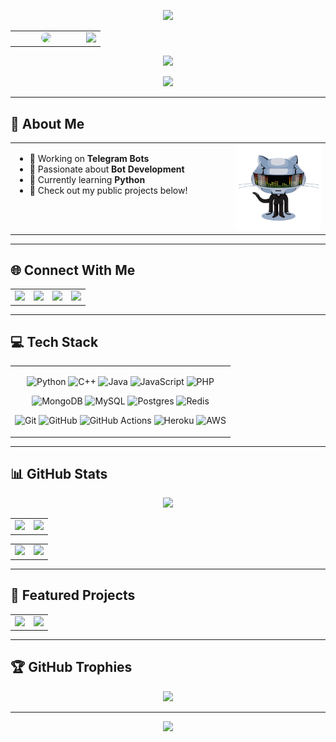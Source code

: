 <!-- ✨ Animated Header (Top) -->
<p align="center">
  <img src="https://user-images.githubusercontent.com/73097560/115834477-dbab4500-a447-11eb-908a-139a6edaec5c.gif" />
</p>


<!-- 👤 Avatar + Typing Banner -->
<div align="center">
  <table>
    <tr>
      <td width="100px" align="center">
        <img src="https://files.catbox.moe/r2ga8f.jpg" width="90px" style="border-radius: 50%;" />
      </td>
      <td>
        <img src="https://readme-typing-svg.herokuapp.com?color=00BFFF&width=600&lines=🦋+💗+WELCOME+TO+MY+GITHUB;🖤+THIS+IS+RAJNISH+MISHRA+🥀;💓+THANK+YOU+FOR+VISITING+MY+PROFILE+🌲+❗️" />
      </td>
    </tr>
  </table>
</div>

<!-- ✨ Animated Header (Bottom) -->
<p align="center">
  <img src="https://user-images.githubusercontent.com/73097560/115834477-dbab4500-a447-11eb-908a-139a6edaec5c.gif" />
</p>

<!-- 👁 Visitor Counter -->
<p align="center">
  <img src="https://komarev.com/ghpvc/?username=CertifiedCoders&style=flat-square" />
</p>

---

## 📌 About Me

<table>
<tr>
  <td width="70%" style="padding-right: 30px; vertical-align: top;">
    <ul>
      <li>🔭 Working on <strong>Telegram Bots</strong></li>
      <li>💬 Passionate about <strong>Bot Development</strong></li>
      <li>🌱 Currently learning <strong>Python</strong></li>
      <li>👀 Check out my public projects below!</li>
    </ul>
  </td>
  <td width="30%" align="center">
    <img src="https://github.com/CertifiedCoders/CertifiedCoders/blob/main/Robo.webp" width="170" alt="Robo" />
  </td>
</tr>
</table>

---

## 🌐 Connect With Me

<table>
<tr>
<td>
  <a href="https://instagram.com/rajnishthegreat">
    <img src="https://img.shields.io/badge/Instagram-E4405F?style=for-the-badge&logo=instagram&logoColor=white" />
  </a>
</td>
<td>
  <a href="https://t.me/JARVIS_V2">
    <img src="https://img.shields.io/badge/Telegram-2CA5E0?style=for-the-badge&logo=telegram&logoColor=white" />
  </a>
</td>
<td>
  <a href="mailto:rajnishmishraaa1@gmail.com">
    <img src="https://img.shields.io/badge/Gmail-D14836?style=for-the-badge&logo=gmail&logoColor=white" />
  </a>
</td>
<td>
  <a href="https://youtube.com/@rajnisha3">
    <img src="https://img.shields.io/badge/YouTube-DD0000?style=for-the-badge&logo=youtube&logoColor=white" />
  </a>
</td>
</tr>
</table>

---

## 💻 Tech Stack

<table>
<tr><td align="center">
  
![Python](https://img.shields.io/badge/python-3670A0?style=for-the-badge&logo=python&logoColor=ffdd54) 
![C++](https://img.shields.io/badge/c++-%2300599C.svg?style=for-the-badge&logo=c%2B%2B&logoColor=white)
![Java](https://img.shields.io/badge/java-%23ED8B00.svg?style=for-the-badge&logo=openjdk&logoColor=white)
![JavaScript](https://img.shields.io/badge/javascript-%23323330.svg?style=for-the-badge&logo=javascript&logoColor=%23F7DF1E)
![PHP](https://img.shields.io/badge/php-%23777BB4.svg?style=for-the-badge&logo=php&logoColor=white)

![MongoDB](https://img.shields.io/badge/MongoDB-%234ea94b.svg?style=for-the-badge&logo=mongodb&logoColor=white)
![MySQL](https://img.shields.io/badge/mysql-4479A1.svg?style=for-the-badge&logo=mysql&logoColor=white)
![Postgres](https://img.shields.io/badge/postgres-%23316192.svg?style=for-the-badge&logo=postgresql&logoColor=white)
![Redis](https://img.shields.io/badge/redis-%23DD0031.svg?style=for-the-badge&logo=redis&logoColor=white)

![Git](https://img.shields.io/badge/git-%23F05033.svg?style=for-the-badge&logo=git&logoColor=white)
![GitHub](https://img.shields.io/badge/github-%23121011.svg?style=for-the-badge&logo=github&logoColor=white)
![GitHub Actions](https://img.shields.io/badge/github%20actions-%232671E5.svg?style=for-the-badge&logo=githubactions&logoColor=white)
![Heroku](https://img.shields.io/badge/heroku-%23430098.svg?style=for-the-badge&logo=heroku&logoColor=white)
![AWS](https://img.shields.io/badge/AWS-%23FF9900.svg?style=for-the-badge&logo=amazon-aws&logoColor=white)

</td></tr>
</table>

---

## 📊 GitHub Stats

<!-- 📈 Contribution Graph -->
<p align="center">
  <img src="https://github-readme-activity-graph.vercel.app/graph?username=CertifiedCoders&bg_color=06040e&color=f1916d&line=bd83b8&point=bd83b8&area=true&hide_border=true" />
</p>

<!-- 🧠 Streak | Summary -->
<table>
  <tr>
    <td width="50%">
      <img src="https://github-readme-streak-stats-two-beige.vercel.app?user=CertifiedCoders&theme=javascript-dark&background=45%2C150536%2C520352&border=f1916d&stroke=f1916d&ring=bd83b8&fire=f1916d&currStreakLabel=f1916d&dates=ffffff" />
    </td>
    <td width="50%">
      <img src="https://profile-summary-card.vercel.app/api/cards/profile-details?username=CertifiedCoders&theme=dracula" />
    </td>
  </tr>
</table>

<!-- ⚡ Stats | 🌐 Languages -->
<table>
  <tr>
    <td width="50%">
      <img src="https://github-readme-stats.vercel.app/api?username=CertifiedCoders&theme=dracula&show_icons=true&hide_title=true&hide_border=true&count_private=true" />
    </td>
    <td width="50%">
      <img src="https://github-readme-stats.vercel.app/api/top-langs/?username=CertifiedCoders&layout=compact&theme=dracula&hide_border=true" />
    </td>
  </tr>
</table>

---

## 🚀 Featured Projects

<table>
  <tr>
    <td width="50%">
      <a href="https://github.com/CertifiedCoders/ANNIE-X-MUSIC">
        <img src="https://github-readme-stats.vercel.app/api/pin/?username=CertifiedCoders&repo=ANNIE-X-MUSIC&theme=dracula&hide_border=true" />
      </a>
    </td>
    <td width="50%">
      <a href="https://github.com/CertifiedCoders/AvaRobot">
        <img src="https://github-readme-stats.vercel.app/api/pin/?username=CertifiedCoders&repo=AvaRobot&theme=dracula&hide_border=true" />
      </a>
    </td>
  </tr>
</table>

---

## 🏆 GitHub Trophies

<p align="center">
  <img src="https://github-profile-trophy.vercel.app/?username=CertifiedCoders&theme=dracula&no-bg=true&no-frame=true&row=1&column=7" />
</p>

---

<!-- 🔚 Final Footer GIF -->
<p align="center">
  <img src="https://user-images.githubusercontent.com/73097560/115834477-dbab4500-a447-11eb-908a-139a6edaec5c.gif" />
</p>
